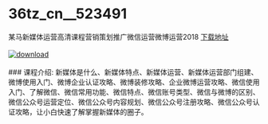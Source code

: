 # 36tz_cn__523491
某马新媒体运营高清课程营销策划推广微信运营微博运营2018
[下载地址](http://www.36tz.cn/article/523491 "下载地址")
<br/></br>[![download](http://36tz.cn/muke_img/2018_09_2-300x300.png "下载地址")](http://www.36tz.cn/article/523491 "下载地址")
<br/></br>### 课程介绍:
新媒体是什么、新媒体特点、新媒体运营、新媒体运营部门组建、微博使用入门、微博企业认证攻略、微博装修攻略、企业微博运营攻略、微信使用入门、了解微信、微信常用功能、微信特点、微信账号类型、微信与微博的区别、微信公众号运营定位、微信公众号内容规划、微信公众号注册攻略、微信公众号认证攻略，让小白快速了解掌握新媒体的圈子。



